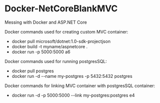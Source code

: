 # Docker-NetCoreBlankMVC
Messing with Docker and ASP.NET Core

Docker commands used for creating custom MVC container:
- docker pull microsoft/dotnet:1.0-sdk-projectjson
- docker build -t myname/aspnetcore .
- docker run -p 5000:5000 a6

Docker commands used for running postgresSQL:
- docker pull postgres
- docker run -d --name my-postgres -p 5432:5432 postgres

Docker commands for linking MVC container with postgresSQL container:
- docker run -d -p 5000:5000 --link my-postgres:postgres e4


